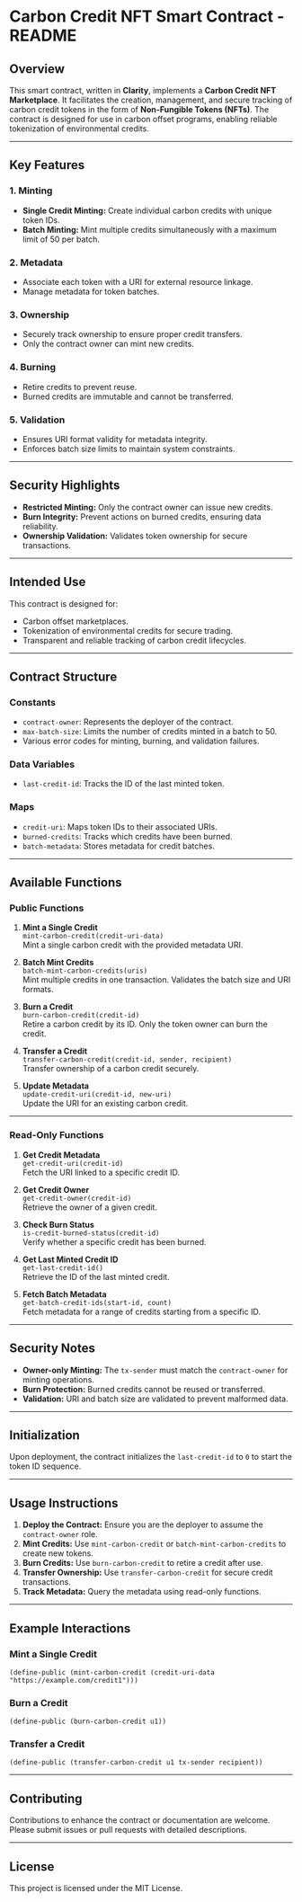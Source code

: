 # Carbon Credit NFT Smart Contract - README

## Overview

This smart contract, written in **Clarity**, implements a **Carbon Credit NFT Marketplace**. It facilitates the creation, management, and secure tracking of carbon credit tokens in the form of **Non-Fungible Tokens (NFTs)**. The contract is designed for use in carbon offset programs, enabling reliable tokenization of environmental credits.

---

## Key Features

### 1. Minting
- **Single Credit Minting:** Create individual carbon credits with unique token IDs.
- **Batch Minting:** Mint multiple credits simultaneously with a maximum limit of 50 per batch.

### 2. Metadata
- Associate each token with a URI for external resource linkage.
- Manage metadata for token batches.

### 3. Ownership
- Securely track ownership to ensure proper credit transfers.
- Only the contract owner can mint new credits.

### 4. Burning
- Retire credits to prevent reuse.
- Burned credits are immutable and cannot be transferred.

### 5. Validation
- Ensures URI format validity for metadata integrity.
- Enforces batch size limits to maintain system constraints.

---

## Security Highlights
- **Restricted Minting:** Only the contract owner can issue new credits.
- **Burn Integrity:** Prevent actions on burned credits, ensuring data reliability.
- **Ownership Validation:** Validates token ownership for secure transactions.

---

## Intended Use
This contract is designed for:
- Carbon offset marketplaces.
- Tokenization of environmental credits for secure trading.
- Transparent and reliable tracking of carbon credit lifecycles.

---

## Contract Structure

### Constants
- `contract-owner`: Represents the deployer of the contract.
- `max-batch-size`: Limits the number of credits minted in a batch to 50.
- Various error codes for minting, burning, and validation failures.

### Data Variables
- `last-credit-id`: Tracks the ID of the last minted token.

### Maps
- `credit-uri`: Maps token IDs to their associated URIs.
- `burned-credits`: Tracks which credits have been burned.
- `batch-metadata`: Stores metadata for credit batches.

---

## Available Functions

### Public Functions
1. **Mint a Single Credit**  
   `mint-carbon-credit(credit-uri-data)`  
   Mint a single carbon credit with the provided metadata URI.

2. **Batch Mint Credits**  
   `batch-mint-carbon-credits(uris)`  
   Mint multiple credits in one transaction. Validates the batch size and URI formats.

3. **Burn a Credit**  
   `burn-carbon-credit(credit-id)`  
   Retire a carbon credit by its ID. Only the token owner can burn the credit.

4. **Transfer a Credit**  
   `transfer-carbon-credit(credit-id, sender, recipient)`  
   Transfer ownership of a carbon credit securely.

5. **Update Metadata**  
   `update-credit-uri(credit-id, new-uri)`  
   Update the URI for an existing carbon credit.

---

### Read-Only Functions
1. **Get Credit Metadata**  
   `get-credit-uri(credit-id)`  
   Fetch the URI linked to a specific credit ID.

2. **Get Credit Owner**  
   `get-credit-owner(credit-id)`  
   Retrieve the owner of a given credit.

3. **Check Burn Status**  
   `is-credit-burned-status(credit-id)`  
   Verify whether a specific credit has been burned.

4. **Get Last Minted Credit ID**  
   `get-last-credit-id()`  
   Retrieve the ID of the last minted credit.

5. **Fetch Batch Metadata**  
   `get-batch-credit-ids(start-id, count)`  
   Fetch metadata for a range of credits starting from a specific ID.

---

## Security Notes
- **Owner-only Minting:** The `tx-sender` must match the `contract-owner` for minting operations.
- **Burn Protection:** Burned credits cannot be reused or transferred.
- **Validation:** URI and batch size are validated to prevent malformed data.

---

## Initialization
Upon deployment, the contract initializes the `last-credit-id` to `0` to start the token ID sequence.

---

## Usage Instructions

1. **Deploy the Contract:** Ensure you are the deployer to assume the `contract-owner` role.
2. **Mint Credits:** Use `mint-carbon-credit` or `batch-mint-carbon-credits` to create new tokens.
3. **Burn Credits:** Use `burn-carbon-credit` to retire a credit after use.
4. **Transfer Ownership:** Use `transfer-carbon-credit` for secure credit transactions.
5. **Track Metadata:** Query the metadata using read-only functions.

---

## Example Interactions

### Mint a Single Credit
```clarity
(define-public (mint-carbon-credit (credit-uri-data "https://example.com/credit1")))
```

### Burn a Credit
```clarity
(define-public (burn-carbon-credit u1))
```

### Transfer a Credit
```clarity
(define-public (transfer-carbon-credit u1 tx-sender recipient))
```

---

## Contributing
Contributions to enhance the contract or documentation are welcome. Please submit issues or pull requests with detailed descriptions.

---

## License
This project is licensed under the MIT License.
```